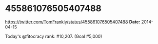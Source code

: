 # 455861076505407488
https://twitter.com/TomFrankly/status/455861076505407488
**Date:** 2014-04-15

Today's @fitocracy rank: #10,207. (Goal #5,000)
